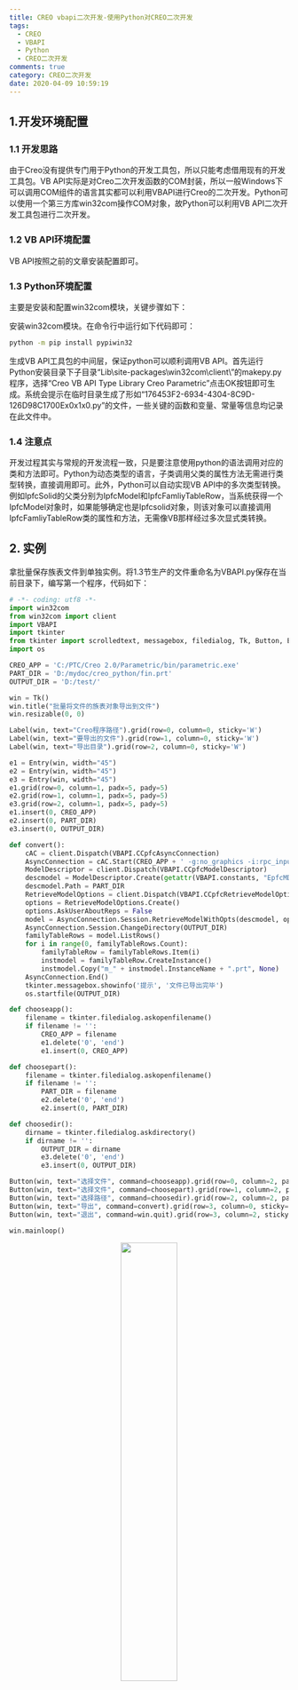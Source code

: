 ```yaml
---
title: CREO vbapi二次开发-使用Python对CREO二次开发
tags:
  - CREO
  - VBAPI
  - Python
  - CREO二次开发
comments: true
category: CREO二次开发
date: 2020-04-09 10:59:19
---
```




## 1.开发环境配置

### 1.1 开发思路

由于Creo没有提供专门用于Python的开发工具包，所以只能考虑借用现有的开发工具包。VB API实际是对Creo二次开发函数的COM封装，所以一般Windows下可以调用COM组件的语言其实都可以利用VBAPI进行Creo的二次开发。Python可以使用一个第三方库win32com操作COM对象，故Python可以利用VB API二次开发工具包进行二次开发。

### 1.2 VB API环境配置

VB API按照之前的文章安装配置即可。

### 1.3 Python环境配置

主要是安装和配置win32com模块，关键步骤如下：

安装win32com模块。在命令行中运行如下代码即可：

``` bash
python -m pip install pypiwin32
```

生成VB API工具包的中间层，保证python可以顺利调用VB API。首先运行Python安装目录下子目录“Lib\site-packages\win32com\client\”的makepy.py程序，选择“Creo VB API Type Library Creo Parametric”点击OK按钮即可生成。系统会提示在临时目录生成了形如“176453F2-6934-4304-8C9D-126D98C1700Ex0x1x0.py”的文件，一些关键的函数和变量、常量等信息均记录在此文件中。

### 1.4 注意点

开发过程其实与常规的开发流程一致，只是要注意使用python的语法调用对应的类和方法即可。Python为动态类型的语言，子类调用父类的属性方法无需进行类型转换，直接调用即可。此外，Python可以自动实现VB API中的多次类型转换。例如IpfcSolid的父类分别为IpfcModel和IpfcFamliyTableRow，当系统获得一个IpfcModel对象时，如果能够确定也是Ipfcsolid对象，则该对象可以直接调用IpfcFamliyTableRow类的属性和方法，无需像VB那样经过多次显式类转换。

## 2. 实例

拿批量保存族表文件到单独实例。将1.3节生产的文件重命名为VBAPI.py保存在当前目录下，编写第一个程序，代码如下：

```python
# -*- coding: utf8 -*-
import win32com
from win32com import client
import VBAPI
import tkinter
from tkinter import scrolledtext, messagebox, filedialog, Tk, Button, Entry, Label
import os

CREO_APP = 'C:/PTC/Creo 2.0/Parametric/bin/parametric.exe'
PART_DIR = 'D:/mydoc/creo_python/fin.prt'
OUTPUT_DIR = 'D:/test/'

win = Tk()
win.title("批量将文件的族表对象导出到文件")
win.resizable(0, 0)

Label(win, text="Creo程序路径").grid(row=0, column=0, sticky='W')
Label(win, text="要导出的文件").grid(row=1, column=0, sticky='W')
Label(win, text="导出目录").grid(row=2, column=0, sticky='W')

e1 = Entry(win, width="45")
e2 = Entry(win, width="45")
e3 = Entry(win, width="45")
e1.grid(row=0, column=1, padx=5, pady=5)
e2.grid(row=1, column=1, padx=5, pady=5)
e3.grid(row=2, column=1, padx=5, pady=5)
e1.insert(0, CREO_APP)
e2.insert(0, PART_DIR)
e3.insert(0, OUTPUT_DIR)

def convert():
    cAC = client.Dispatch(VBAPI.CCpfcAsyncConnection)
    AsyncConnection = cAC.Start(CREO_APP + ' -g:no_graphics -i:rpc_input', '')
    ModelDescriptor = client.Dispatch(VBAPI.CCpfcModelDescriptor)
    descmodel = ModelDescriptor.Create(getattr(VBAPI.constants, "EpfcMDL_PART"), "", None)
    descmodel.Path = PART_DIR
    RetrieveModelOptions = client.Dispatch(VBAPI.CCpfcRetrieveModelOptions)
    options = RetrieveModelOptions.Create()
    options.AskUserAboutReps = False
    model = AsyncConnection.Session.RetrieveModelWithOpts(descmodel, options)
    AsyncConnection.Session.ChangeDirectory(OUTPUT_DIR)
    familyTableRows = model.ListRows()
    for i in range(0, familyTableRows.Count):
        familyTableRow = familyTableRows.Item(i)
        instmodel = familyTableRow.CreateInstance()
        instmodel.Copy("m_" + instmodel.InstanceName + ".prt", None)
    AsyncConnection.End()
    tkinter.messagebox.showinfo('提示', '文件已导出完毕')
    os.startfile(OUTPUT_DIR)

def chooseapp():
    filename = tkinter.filedialog.askopenfilename()
    if filename != '':
        CREO_APP = filename
        e1.delete('0', 'end')
        e1.insert(0, CREO_APP)

def choosepart():
    filename = tkinter.filedialog.askopenfilename()
    if filename != '':
        PART_DIR = filename
        e2.delete('0', 'end')
        e2.insert(0, PART_DIR)

def choosedir():
    dirname = tkinter.filedialog.askdirectory()
    if dirname != '':
        OUTPUT_DIR = dirname
        e3.delete('0', 'end')
        e3.insert(0, OUTPUT_DIR)

Button(win, text="选择文件", command=chooseapp).grid(row=0, column=2, padx=5, pady=5)
Button(win, text="选择文件", command=choosepart).grid(row=1, column=2, padx=5, pady=5)
Button(win, text="选择路径", command=choosedir).grid(row=2, column=2, padx=5, pady=5)
Button(win, text="导出", command=convert).grid(row=3, column=0, sticky='W', padx=5, pady=5)
Button(win, text="退出", command=win.quit).grid(row=3, column=2, sticky='E', padx=5, pady=5)

win.mainloop()
```

<div align="center">
    <img src="/img/proe/python1.png" style="width:45%" align="center"/>
    <p>图 程序运行界面</p>
</div>

完整代码可在<a href="https://github.com/slacker-HD/creo_python" target="_blank">Github.com</a>下载。
